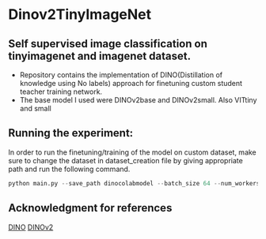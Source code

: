 # Dinov2TinyImageNet

## Self supervised image classification on tinyimagenet and imagenet dataset.

- Repository contains the implementation of DINO(Distillation of knowledge using No labels) approach for finetuning custom student teacher training network.
- The base model I used were DINOv2base and DINOv2small. Also VITtiny and small

## Running the experiment:
In order to run the finetuning/training of the model on custom dataset, make sure to change the dataset in dataset_creation file by giving appropriate path and run the following command.

```python
python main.py --save_path dinocolabmodel --batch_size 64 --num_workers 4 --epochs 3 --save_every 25 --grad_accum_steps 4 --transform_type hard --test_split_percent 0.2 --model_name dinov2 --num_classes 200 --optimizer adamw --scheduler custom --baseline --evaluate
```


## Acknowledgment for references
[DINO](https://github.com/facebookresearch/dino)
[DINOv2](https://github.com/facebookresearch/dinov2)
